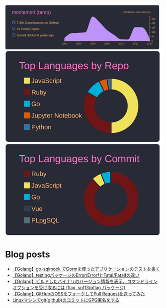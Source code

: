 [![](https://raw.githubusercontent.com/moritamori/moritamori/master/profile-summary-card-output/dracula/0-profile-details.svg)](https://github.com/vn7n24fzkq/github-profile-summary-cards)
[![](https://raw.githubusercontent.com/moritamori/moritamori/master/profile-summary-card-output/dracula/1-repos-per-language.svg)](https://github.com/vn7n24fzkq/github-profile-summary-cards)
[![](https://raw.githubusercontent.com/moritamori/moritamori/master/profile-summary-card-output/dracula/2-most-commit-language.svg)](https://github.com/vn7n24fzkq/github-profile-summary-cards)

# Blog posts
<!-- BLOG-POST-LIST:START -->
- [【Golang】go-sqlmock でGormを使ったアプリケーションのテストを書く](https://simple-minds-think-alike.hatenablog.com/entry/go-sqlmock-gorm)
- [【Golang】testingパッケージのError/ErrorfとFatal/Fatalfの違い](https://simple-minds-think-alike.hatenablog.com/entry/go-testing-error-fatal)
- [【Golang】ビルドしたバイナリのバージョン情報を表示、コマンドラインオプションを受け取るには (flag, spf13/pflag パッケージ)](https://simple-minds-think-alike.hatenablog.com/entry/golang-flag)
- [【Golang】GitHubのOSSをフォークしてPull Requestを送ってみた](https://simple-minds-think-alike.hatenablog.com/entry/pr-golang-oss)
- [Linuxマシンでgit(github)のコミットにGPG署名をする](https://simple-minds-think-alike.hatenablog.com/entry/gpg-commit)
<!-- BLOG-POST-LIST:END -->
